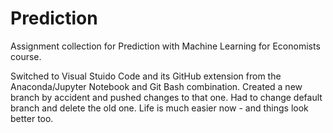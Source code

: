 # Prediction
Assignment collection for Prediction with Machine Learning for Economists course.

Switched to Visual Stuido Code and its GitHub extension from the Anaconda/Jupyter Notebook and Git Bash combination. Created a new branch by accident and pushed changes to that one. Had to change default branch and delete the old one. Life is much easier now - and things look better too.